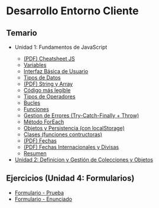 # Desarrollo Entorno Cliente

## Temario
<ul>
    <li>
        <p>Unidad 1: Fundamentos de JavaScript</p>
        <ul>
            <li>
                <a href="/DEW/Unidad 1/Tema_1/1.00_js_cheetsheet.pdf">
                    (PDF) Cheatsheet JS
                </a>
            </li>
            <li>
                <a href="/DEW/Unidad 1/Tema_1/1.01_variables.md">
                    Variables
                </a>
            </li>
            <li>
                <a href="/DEW/Unidad 1/Tema_1/1.02_basic_ux.md">
                    Interfaz Básica de Usuario
                </a>
            </li>
            <li>
                <a href="/DEW/Unidad 1/Tema_1/1.03_tipos_dato.md">
                    Tipos de Datos
                </a>
            </li>
            <li>
                <a href="/DEW/Unidad 1/Tema_1/1.04-String_y_Array.pdf">
                    (PDF) String y Array
                </a>
            </li>
            <li>
                <a href="/DEW/Unidad 1/Tema_1/1.05_better_code.md">
                    Código más legible
                </a>
            </li>
            <li>
                <a href="/DEW/Unidad 1/Tema_1/1.06_operadores.md">
                    Tipos de Operadores
                </a>
            </li>
            <li>
                <a href="/DEW/Unidad 1/Tema_1/1.07_bucles.md">
                    Bucles
                </a>
            </li>
            <li>
                <a href="/DEW/Unidad 1/Tema_1/1.08_funciones.md">
                    Funciones
                </a>
            </li>
            <li>
                <a href="/DEW/Unidad 1/Tema_1/1.09_gestion_errores.md">
                    Gestion de Errores (Try-Catch-Finally + Throw)
                </a>
            </li>
            <li>
                <a href="/DEW/Unidad 1/Tema_1/1.10_foreach.md">
                    Método ForEach
                </a>
            </li>
            <li>
                <a href="/DEW/Unidad 1/Tema_1/1.11_objetos+persistencia.md">
                    Objetos y Persistencia (con localStorage)
                </a>
            </li>
            <li>
                <a href="/DEW/Unidad 1/Tema_1/1.12_clases.md">
                    Clases (funciones contructoras)
                </a>
            </li>
            <li>
                <a href="/DEW/Unidad 1/Tema_1/1.13.0-Fecha.pdf">
                    (PDF) Fechas
                </a>
            </li>
            <li>
                <a href="/DEW/Unidad 1/Tema_1/1.13.1-Fechas-i18n.pdf">
                    (PDF) Fechas Internacionales y Divisas
                </a>
            </li>
            <li>
                <a href="/DEW/Unidad 1/Tema_1/1.X_resumen.md">
                    Resumen
                </a>
            </li>
        </ul>
    </li>
    <li>
        <a href="/DEW/Unidad 2/index.md">
            Unidad 2: Definicion y Gestión de Colecciones y Objetos
        </a>
    </li>
</ul>

## Ejercicios (Unidad 4: Formularios)

<ul>
    <li>
        <a href="/DEW/Unidad 1/UT04-01/prueba.html">
            Formulario - Prueba
        </a>
    </li>
    <li>
        <a href="/DEW/Unidad 1/UT04-01/tarea.md">
            Formulario - Enunciado
        </a>
    </li>
</ul>